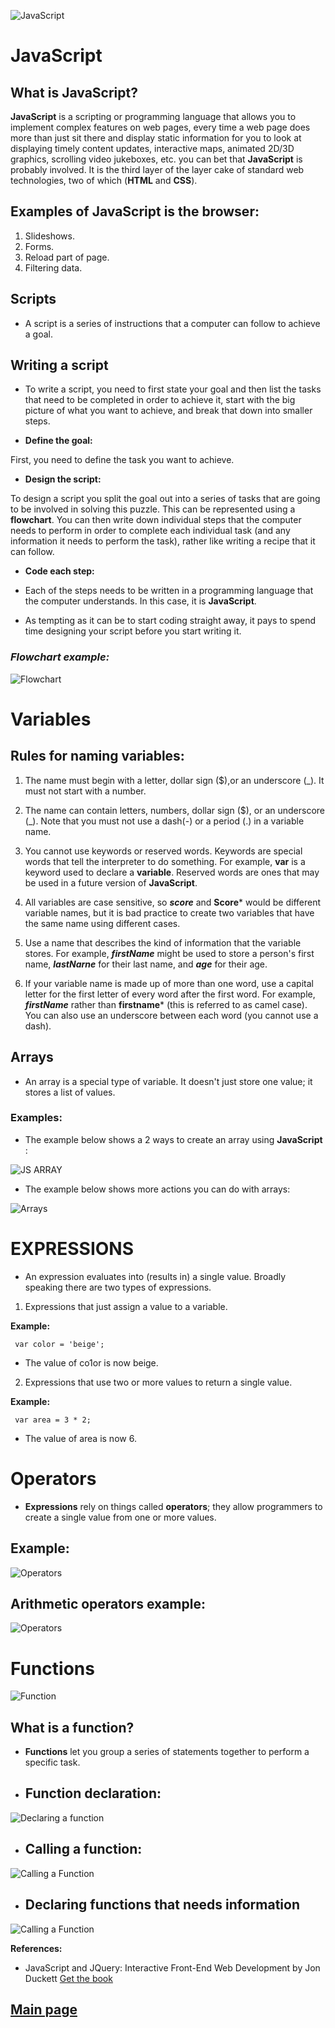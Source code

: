 
![JavaScript](Images/Javascript.gif)

# JavaScript

## What is JavaScript?

**JavaScript** is a scripting or programming language that allows you to implement complex features on web pages, every time a web page does more than just sit there and display static information for you to look at displaying timely content updates, interactive maps, animated 2D/3D graphics, scrolling video jukeboxes, etc. you can bet that **JavaScript** is probably involved. It is the third layer of the layer cake of standard web technologies, two of which (**HTML** and **CSS**).

## Examples of JavaScript is the browser:

1. Slideshows.
2. Forms.
3. Reload part of page.
4. Filtering data.

## Scripts

- A script is a series of instructions that a
computer can follow to achieve a goal.

## Writing a script

- To write a script, you need to first
state your goal and then list the
tasks that need to be completed in
order to achieve it, start with the big picture of what
you want to achieve, and break
that down into smaller steps.

- **Define the goal:**

First, you need to define the task you want to
achieve.

- **Design the script:**

To design a script you split the goal out into a series
of tasks that are going to be involved in solving this
puzzle. This can be represented using a **flowchart**.
You can then write down individual steps that the
computer needs to perform in order to complete
each individual task (and any information it needs to
perform the task), rather like writing a recipe that it
can follow.

- **Code each step:**

- Each of the steps needs to be written in a
programming language that the computer
understands. In this case, it is **JavaScript**.
- As tempting as it can be to start coding straight
away, it pays to spend time designing your script
before you start writing it.

### ***Flowchart example:***

![Flowchart](Images/flowchart.png)


# Variables

## Rules for naming variables:

1. The name must begin with a letter, dollar sign ($),or an
underscore (_). It must not start
with a number.

2. The name can contain letters,
numbers, dollar sign ($), or an
underscore (_). Note that you
must not use a dash(-) or a 
period (.) in a variable name.

3. You cannot use keywords or
reserved words. Keywords
are special words that tell the
interpreter to do something. For
example, **var** is a keyword used
to declare a **variable**. Reserved
words are ones that may be used
in a future version of **JavaScript**.

4. All variables are case sensitive,
so ***score*** and **Score*** would be
different variable names, but
it is bad practice to create two 
variables that have the same
name using different cases. 

5. Use a name that describes the kind of information that the variable stores. For example, ***firstName*** might be used to store a person's first name,
***lastNarne*** for their last name,
and ***age*** for their age.

6. If your variable name is made
up of more than one word, use a
capital letter for the first letter of
every word after the first word.
For example, ***firstName*** rather
than **firstname*** (this is referred
to as camel case). You can also
use an underscore between each
word (you cannot use a dash).


## Arrays

- An array is a special type of variable. It doesn't
just store one value; it stores a list of values.

### Examples:

- The example below shows a 2 ways to create an array using **JavaScript** :

![JS ARRAY](Images/jsarray.png)

- The example below shows more actions you can do with arrays:

![Arrays](Images/array.jpg)

# EXPRESSIONS

- An expression evaluates into (results in) a single value. Broadly speaking
there are two types of expressions.

1. Expressions that just assign a value to a variable.

**Example:**

     var color = 'beige';

- The value of co1or is now beige.

2. Expressions that use two or more values to return a single value.

**Example:**

     var area = 3 * 2;

- The value of area is now 6.

# Operators

- **Expressions** rely on things called **operators**; they allow programmers to
create a single value from one or more values.

## **Example:**

![Operators](Images/operators.jpg)

## **Arithmetic operators example:**

![Operators](Images/operators2.png)

# Functions

![Function](Images/function.gif)

## What is a function?

- **Functions** let you group a series of statements together to perform a
specific task.

- ## **Function declaration:**

![Declaring a function](Images/functionwrite.jpg)


- ## **Calling a function:**


![Calling a Function](Images/callingfunction.png)


- ## **Declaring functions that needs information**

![Calling a Function](Images/ff.png)

**References:**

- JavaScript and JQuery: Interactive Front-End Web Development
by Jon Duckett [Get the book](https://www.amazon.com/JavaScript-JQuery-Interactive-Front-End-Development/dp/1118531647)

## [Main page](https://amjadmesmar.github.io/reading-notes/)